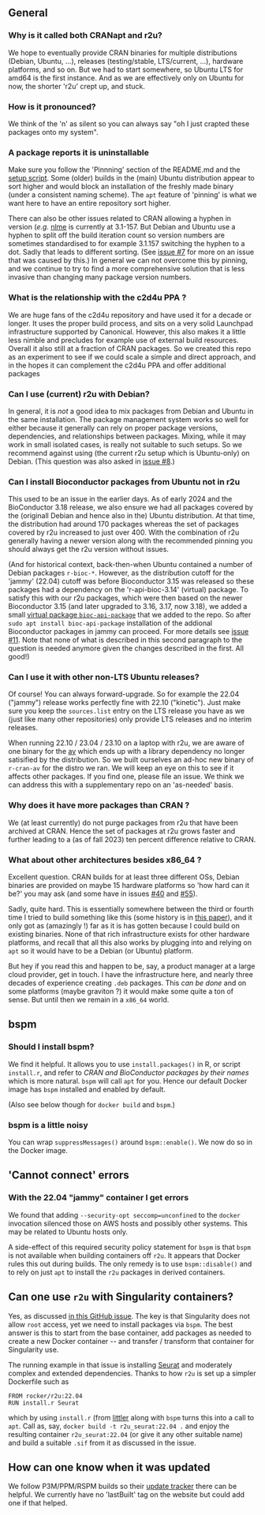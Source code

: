 
## General

### Why is it called both CRANapt and r2u?

We hope to eventually provide CRAN binaries for multiple distributions
(Debian, Ubuntu, ...), releases (testing/stable, LTS/current, ...), hardware
platforms, and so on.  But we had to start somewhere, so Ubuntu LTS for amd64
is the first instance. And as we are effectively only on Ubuntu for now, the
shorter 'r2u' crept up, and stuck.

### How is it pronounced?

We think of the 'n' as silent so you can always say "oh I just crapted these
packages onto my system".

### A package reports it is uninstallable

Make sure you follow the 'Pinnning' section of the README.md and the [setup
script](https://github.com/eddelbuettel/r2u/blob/master/inst/scripts/add_cranapt.sh).
Some (older) builds in the (main) Ubuntu distribution appear to sort higher
and would block an installation of the freshly made binary (under a
consistent naming scheme). The `apt` feature of 'pinning' is what we want
here to have an entire repository sort higher.

There can also be other issues related to CRAN allowing a hyphen in version
(_e.g._ [nlme](https://cran.r-project.org/package=nlme) is currently at
3.1-157. But Debian and Ubuntu use a hyphen to split off the build iteration
count so version numbers are sometimes standardised to for example 3.1.157
switching the hyphen to a dot. Sadly that leads to different sorting. (See
[issue #7](https://github.com/eddelbuettel/r2u/issues/7) for more on an issue
that was caused by this.)  In general we can not overcome this by pinning,
and we continue to try to find a more comprehensive solution that is less
invasive than changing many package version numbers.

### What is the relationship with the c2d4u PPA ?

We are huge fans of the c2d4u repository and have used it for a decade or
longer. It uses the proper build process, and sits on a very solid Launchpad
infrastructure supported by Canonical.  However, this also makes it a little
less nimble and precludes for example use of external build resources.
Overall it also still at a fraction of CRAN packages. So we created this repo
as an experiment to see if we could scale a simple and direct approach, and
in the hopes it can complement the c2d4u PPA and offer additional packages

### Can I use (current) r2u with Debian?

In general, it is _not_ a good idea to mix packages from Debian and Ubuntu in
the same installation. The package management system works so well for either
because it generally can rely on proper package versions, dependencies, and
relationships between packages. Mixing, while it may work in small isolated
cases, is really not suitable to such setups. So we recommend against using
(the current r2u setup which is Ubuntu-only) on Debian.  (This question was
also asked in [issue #8](https://github.com/eddelbuettel/r2u/issues/8).)

### Can I install Bioconductor packages from Ubuntu not in r2u

This used to be an issue in the earlier days. As of early 2024 and the
BioConductor 3.18 release, we also ensure we had all packages covered by the
(originall Debian and hence also in the) Ubuntu distribution. At that time,
the distribution had around 170 packages whereas the set of packages covered
by r2u increased to just over 400. With the combination of r2u generally having
a newer version along with the recommended pinning you should always get the
r2u version without issues.

(And for historical context, back-then-when Ubuntu contained a number of
Debian packages `r-bioc-*`. However, as the distribution cutoff for the
'jammy' (22.04) cutoff was before Bioconductor 3.15 was released so these
packages had a dependency on the 'r-api-bioc-3.14' (virtual) package. To
satisfy this with our r2u packages, which were then based on the newer
Bioconductor 3.15 (and later upgraded to 3.16, 3.17, now 3.18), we added a
small [virtual package
`bioc-api-package`](https://github.com/eddelbuettel/bioc-api-package) that we
added to the repo. So after `sudo apt install bioc-api-package` installation
of the addional Bioconductor packages in jammy can proceed. For more details
see [issue #11](https://github.com/eddelbuettel/r2u/issues/11). Note that
none of what is described in this second paragraph to the question is needed
anymore given the changes described in the first. All good!)

### Can I use it with other non-LTS Ubuntu releases?

Of course!  You can always forward-upgrade.  So for example the 22.04
("jammy") release works perfectly fine with 22.10 ("kinetic"). Just make sure
you keep the `sources.list` entry on the LTS release you have as we (just
like many other repositories) only provide LTS releases and no interim
releases. 

When running 22.10 / 23.04 / 23.10 on a laptop with r2u, we are aware of one
binary for the [av](https://cloud.r-project.org/package=av) which ends up
with a library dependency no longer satisified by the distribution. So we
built ourselves an ad-hoc new binary of `r-cran-av` for the distro we ran. We
will keep an eye on this to see if it affects other packages. If you find
one, please file an issue. We think we can address this with a supplementary
repo on an 'as-needed' basis.

### Why does it have more packages than CRAN ?

We (at least currently) do not purge packages from r2u that have been
archived at CRAN.  Hence the set of packages at r2u grows faster and further
leading to a (as of fall 2023) ten percent difference relative to CRAN.

### What about other architectures besides x86_64 ?

Excellent question. CRAN builds for at least three different OSs, Debian binaries are provided on
maybe 15 hardware platforms so 'how hard can it be?' you may ask (and some have in issues
[#40](https://github.com/eddelbuettel/r2u/issues/40) and
[#55](https://github.com/eddelbuettel/r2u/issues/55)).

Sadly, quite hard. This is essentially somewhere between the third or fourth time I tried to build
something like this (some history is in [this paper](https://arxiv.org/abs/2103.08069)), and it only
got as (amazingly !) far as it is has gotten because I could build on existing binaries.  None of
that rich infrastructure exists for other hardware platforms, and recall that all this also works by
plugging into and relying on `apt` so it would have to be a Debian (or Ubuntu) platform.  

But hey if you read this and happen to be, say, a product manager at a large cloud provider, get in
touch. I have the infrastructure here, and nearly three decades of experience creating `.deb`
packages. This _can be done_ and on some platforms (maybe graviton ?) it would make some quite a ton
of sense.  But until then we remain in a `x86_64` world.

## bspm

### Should I install bspm?

We find it helpful. It allows you to use `install.packages()` in R, or script
`install.r`, and refer to _CRAN and BioConductor packages by their names_
which is more natural. `bspm` will call `apt` for you. Hence our default
Docker image has `bspm` installed and enabled by default.

(Also see below though for `docker build` and `bspm`.)

### bspm is a little noisy

You can wrap `suppressMessages()` around `bspm::enable()`.  We now do so in
the Docker image.


## 'Cannot connect' errors

### With the 22.04 "jammy" container I get errors

We found that adding `--security-opt seccomp=unconfined` to the `docker`
invocation silenced those on AWS hosts and possibly other systems. 
This may be related to Ubuntu hosts only.

A side-effect of this required security policy statement for `bspm` is that
`bspm` is not available when building containers off `r2u`. 
It appears that Docker rules this out during builds.
The only remedy is to use `bspm::disable()` and to rely on just `apt` to
install the `r2u` packages in derived containers.

## Can one use `r2u` with Singularity containers?

Yes, as discussed [in this GitHub issue](https://github.com/eddelbuettel/r2u/issues/9).
The key is that Singularity does not allow `root` access, yet we need to install packages
via `bspm`.  The best answer is this to start from the base container, add packages as needed to
create a new Docker container -- and transfer / transform that container for Singularity use.

The running example in that issue is installing [Seurat](https://cloud.r-project.org/package=Seurat)
and moderately complex and extended dependencies. Thanks to how `r2u` is set up a simpler Dockerfile
such as

    FROM rocker/r2u:22.04
    RUN install.r Seurat

which by using `install.r` (from [littler](https://github.com/eddelbuettel/littler) along with
`bspm` turns this into a call to `apt`.  Call as, say, `docker build -t r2u_seurat:22.04 .`
and enjoy the resulting container `r2u_seurat:22.04` (or give it any other suitable name) and build
a suitable `.sif` from it as discussed in the issue.


## How can one know when it was updated

We follow P3M/PPM/RSPM builds so their [update
tracker](https://p3m.dev/client/#/repos/cran/activity) there can be helpful. We currently have no
'lastBuilt' tag on the website but could add one if that helped.
